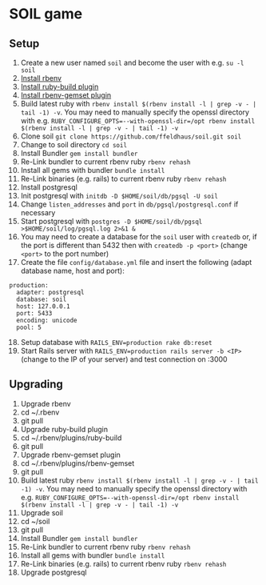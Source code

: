 # SOIL game

## Setup

1. Create a new user named `soil` and become the user with e.g. `su -l soil`
2. [Install rbenv](https://github.com/rbenv/rbenv#installation)
3. [Install ruby-build plugin](https://github.com/rbenv/ruby-build#installing-as-an-rbenv-plugin-recommended)
4. [Install rbenv-gemset plugin](https://github.com/jf/rbenv-gemset#github)
5. Build latest ruby with `rbenv install $(rbenv install -l | grep -v - | tail -1) -v`. You may need to manually specify the openssl directory with e.g. `RUBY_CONFIGURE_OPTS=--with-openssl-dir=/opt rbenv install $(rbenv install -l | grep -v - | tail -1) -v`
6. Clone soil `git clone https://github.com/ffeldhaus/soil.git soil`
7. Change to soil directory `cd soil`
8. Install Bundler `gem install bundler`
9. Re-Link bundler to current rbenv ruby `rbenv rehash`
10. Install all gems with bundler `bundle install`
11. Re-Link binaries (e.g. rails) to current rbenv ruby `rbenv rehash`
12. Install postgresql
13. Init postgresql with `initdb -D $HOME/soil/db/pgsql -U soil`
14. Change `listen_addresses` and `port` in `db/pgsql/postgresql.conf` if necessary
15. Start postgresql with `postgres -D $HOME/soil/db/pgsql >$HOME/soil/log/pgsql.log 2>&1 &`
16. You may need to create a database for the `soil` user with `createdb` or, if the port is different than 5432 then with `createdb -p <port>` (change `<port>` to the port number)
17. Create the file `config/database.yml` file and insert the following (adapt database name, host and port):
```
production:
  adapter: postgresql
  database: soil
  host: 127.0.0.1
  port: 5433
  encoding: unicode
  pool: 5
```
18. Setup database with `RAILS_ENV=production rake db:reset`
19. Start Rails server with `RAILS_ENV=production rails server -b <IP>` (change <IP> to the IP of your server) and test connection on <IP>:3000

## Upgrading

1. Upgrade rbenv
  1. cd ~/.rbenv
  2. git pull
2. Upgrade ruby-build plugin
  1. cd ~/.rbenv/plugins/ruby-build
  2. git pull
3. Upgrade rbenv-gemset plugin
  1. cd ~/.rbenv/plugins/rbenv-gemset
  2. git pull
4. Build latest ruby `rbenv install $(rbenv install -l | grep -v - | tail -1) -v`. You may need to manually specify the openssl directory with e.g. `RUBY_CONFIGURE_OPTS=--with-openssl-dir=/opt rbenv install $(rbenv install -l | grep -v - | tail -1) -v`
5. Upgrade soil
  1. cd ~/soil
  2. git pull
6. Install Bundler `gem install bundler`
7. Re-Link bundler to current rbenv ruby `rbenv rehash`
8. Install all gems with bundler `bundle install`
9. Re-Link binaries (e.g. rails) to current rbenv ruby `rbenv rehash`
10. Upgrade postgresql
